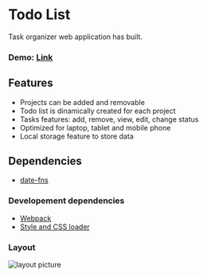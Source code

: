 # **Todo List**

Task organizer web application has built.

### Demo: [Link](https://ev0clu.github.io/todo-list/)

## Features

-   Projects can be added and removable
-   Todo list is dinamically created for each project
-   Tasks features: add, remove, view, edit, change status
-   Optimized for laptop, tablet and mobile phone
-   Local storage feature to store data

## Dependencies

-   [date-fns](https://github.com/date-fns/date-fns)

### Developement dependencies

-   [Webpack](https://webpack.js.org/)
-   [Style and CSS loader](https://webpack.js.org/guides/asset-management/)

### Layout

![layout picture](https://github.com/ev0clu/todo-list/blob/main/layout.png?raw=true)
